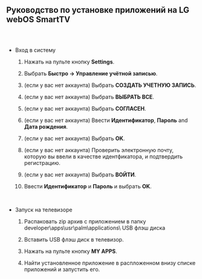  

Руководство по установке приложений на LG webOS SmartTV
-------------------------------------------------------

###  

-   Вход в систему

    1.  Нажать на пульте кнопку **Settings**.

    2.  Выбрать **Быстро -\> Управление учётной записью**.

    3.  (если у вас нет аккаунта) Выбрать **СОЗДАТЬ УЧЕТНУЮ ЗАПИСЬ**.

    4.  (если у вас нет аккаунта) Выбрать **ВЫБРАТЬ ВСЕ**.

    5.  (если у вас нет аккаунта) Выбрать **СОГЛАСЕН**.

    6.  (если у вас нет аккаунта) Ввести **Идентификатор**, **Пароль** and
        **Дата рождения**.

    7.  (если у вас нет аккаунта) Выбрать **OK**.

    8.  (если у вас нет аккаунта) Проверить электронную почту, которую вы ввели
        в качестве идентфикатора, и подтвердить регистрацию.

    9.  (если у вас нет аккаунта) Выбрать **ВОЙТИ**.

    10. Ввести **Идентификатор** и **Пароль** и выбрать **OK**.

 

-   Запуск на телевизоре

    1.  Распаковать zip архив с приложением в папку
        developer\\apps\\usr\\palm\\applications\\ USB флэш диска

    2.  Вставить USB флэш диск в телевизор.

    3.  Нажать на пульте кнопку **MY APPS**.

    4.  Найти установленное приложение в распложенном внизу списке приложений и
        запустить его.
